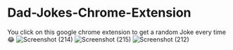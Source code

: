 # Dad-Jokes-Chrome-Extension
You click on this google chrome extension to get a random Joke every time 😂
![Screenshot (214)](https://github.com/KavitMahale/Chrome-Extension-/assets/89378352/bce3cd1d-8973-4a9d-aa40-77c1266fdd45)
![Screenshot (215)](https://github.com/KavitMahale/Chrome-Extension-/assets/89378352/7696d198-c671-4435-861b-e0878ae618fd)
![Screenshot (212)](https://github.com/KavitMahale/Chrome-Extension-/assets/89378352/b23cd997-4d5e-4c95-9d84-9995f9112957)
